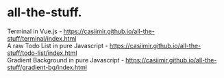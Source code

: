 # all-the-stuff.

Terminal in Vue.js - https://casiimir.github.io/all-the-stuff/terminal/index.html <br>
A raw Todo List in pure Javascript - https://casiimir.github.io/all-the-stuff/todo-list/index.html <br>
Gradient Background in pure Javascript - https://casiimir.github.io/all-the-stuff/gradient-bg/index.html <br>
